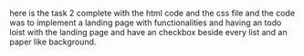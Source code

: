 here is the task 2 complete with the html code and the css file and the code was to implement a landing page with functionalities and having an todo loist with the landing page and have an checkbox beside every list and an paper like background.
